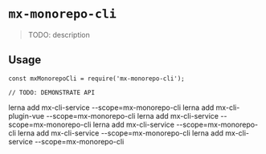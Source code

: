 # `mx-monorepo-cli`

> TODO: description

## Usage

```
const mxMonorepoCli = require('mx-monorepo-cli');

// TODO: DEMONSTRATE API
```

lerna add mx-cli-service --scope=mx-monorepo-cli
lerna add mx-cli-plugin-vue --scope=mx-monorepo-cli
lerna add mx-cli-service --scope=mx-monorepo-cli
lerna add mx-cli-service --scope=mx-monorepo-cli
lerna add mx-cli-service --scope=mx-monorepo-cli
lerna add mx-cli-service --scope=mx-monorepo-cli
